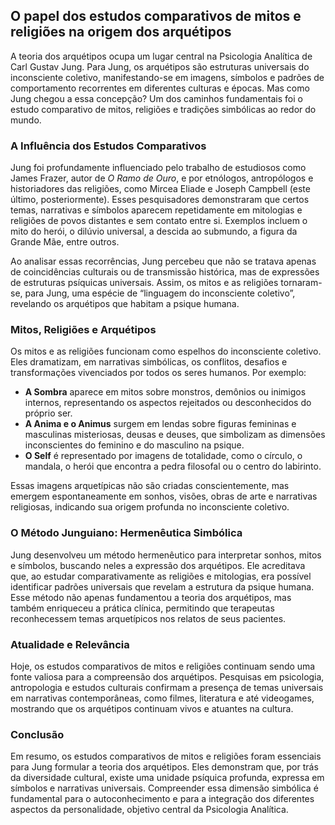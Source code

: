
## O papel dos estudos comparativos de mitos e religiões na origem dos arquétipos

A teoria dos arquétipos ocupa um lugar central na Psicologia Analítica de Carl Gustav Jung. Para Jung, os arquétipos são estruturas universais do inconsciente coletivo, manifestando-se em imagens, símbolos e padrões de comportamento recorrentes em diferentes culturas e épocas. Mas como Jung chegou a essa concepção? Um dos caminhos fundamentais foi o estudo comparativo de mitos, religiões e tradições simbólicas ao redor do mundo.

### A Influência dos Estudos Comparativos

Jung foi profundamente influenciado pelo trabalho de estudiosos como James Frazer, autor de *O Ramo de Ouro*, e por etnólogos, antropólogos e historiadores das religiões, como Mircea Eliade e Joseph Campbell (este último, posteriormente). Esses pesquisadores demonstraram que certos temas, narrativas e símbolos aparecem repetidamente em mitologias e religiões de povos distantes e sem contato entre si. Exemplos incluem o mito do herói, o dilúvio universal, a descida ao submundo, a figura da Grande Mãe, entre outros.

Ao analisar essas recorrências, Jung percebeu que não se tratava apenas de coincidências culturais ou de transmissão histórica, mas de expressões de estruturas psíquicas universais. Assim, os mitos e as religiões tornaram-se, para Jung, uma espécie de “linguagem do inconsciente coletivo”, revelando os arquétipos que habitam a psique humana.

### Mitos, Religiões e Arquétipos

Os mitos e as religiões funcionam como espelhos do inconsciente coletivo. Eles dramatizam, em narrativas simbólicas, os conflitos, desafios e transformações vivenciados por todos os seres humanos. Por exemplo:

- **A Sombra** aparece em mitos sobre monstros, demônios ou inimigos internos, representando os aspectos rejeitados ou desconhecidos do próprio ser.
- **A Anima e o Animus** surgem em lendas sobre figuras femininas e masculinas misteriosas, deusas e deuses, que simbolizam as dimensões inconscientes do feminino e do masculino na psique.
- **O Self** é representado por imagens de totalidade, como o círculo, o mandala, o herói que encontra a pedra filosofal ou o centro do labirinto.

Essas imagens arquetípicas não são criadas conscientemente, mas emergem espontaneamente em sonhos, visões, obras de arte e narrativas religiosas, indicando sua origem profunda no inconsciente coletivo.

### O Método Junguiano: Hermenêutica Simbólica

Jung desenvolveu um método hermenêutico para interpretar sonhos, mitos e símbolos, buscando neles a expressão dos arquétipos. Ele acreditava que, ao estudar comparativamente as religiões e mitologias, era possível identificar padrões universais que revelam a estrutura da psique humana. Esse método não apenas fundamentou a teoria dos arquétipos, mas também enriqueceu a prática clínica, permitindo que terapeutas reconhecessem temas arquetípicos nos relatos de seus pacientes.

### Atualidade e Relevância

Hoje, os estudos comparativos de mitos e religiões continuam sendo uma fonte valiosa para a compreensão dos arquétipos. Pesquisas em psicologia, antropologia e estudos culturais confirmam a presença de temas universais em narrativas contemporâneas, como filmes, literatura e até videogames, mostrando que os arquétipos continuam vivos e atuantes na cultura.

### Conclusão

Em resumo, os estudos comparativos de mitos e religiões foram essenciais para Jung formular a teoria dos arquétipos. Eles demonstram que, por trás da diversidade cultural, existe uma unidade psíquica profunda, expressa em símbolos e narrativas universais. Compreender essa dimensão simbólica é fundamental para o autoconhecimento e para a integração dos diferentes aspectos da personalidade, objetivo central da Psicologia Analítica.
```
